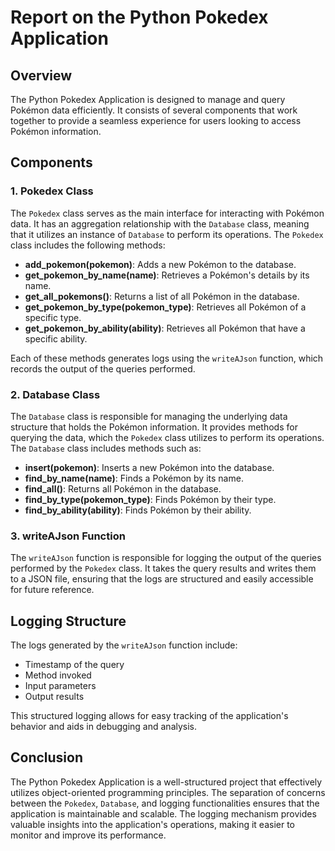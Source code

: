# Report on the Python Pokedex Application

## Overview

The Python Pokedex Application is designed to manage and query Pokémon data efficiently. It consists of several components that work together to provide a seamless experience for users looking to access Pokémon information.

## Components

### 1. Pokedex Class

The `Pokedex` class serves as the main interface for interacting with Pokémon data. It has an aggregation relationship with the `Database` class, meaning that it utilizes an instance of `Database` to perform its operations. The `Pokedex` class includes the following methods:

- **add_pokemon(pokemon)**: Adds a new Pokémon to the database.
- **get_pokemon_by_name(name)**: Retrieves a Pokémon's details by its name.
- **get_all_pokemons()**: Returns a list of all Pokémon in the database.
- **get_pokemon_by_type(pokemon_type)**: Retrieves all Pokémon of a specific type.
- **get_pokemon_by_ability(ability)**: Retrieves all Pokémon that have a specific ability.

Each of these methods generates logs using the `writeAJson` function, which records the output of the queries performed.

### 2. Database Class

The `Database` class is responsible for managing the underlying data structure that holds the Pokémon information. It provides methods for querying the data, which the `Pokedex` class utilizes to perform its operations. The `Database` class includes methods such as:

- **insert(pokemon)**: Inserts a new Pokémon into the database.
- **find_by_name(name)**: Finds a Pokémon by its name.
- **find_all()**: Returns all Pokémon in the database.
- **find_by_type(pokemon_type)**: Finds Pokémon by their type.
- **find_by_ability(ability)**: Finds Pokémon by their ability.

### 3. writeAJson Function

The `writeAJson` function is responsible for logging the output of the queries performed by the `Pokedex` class. It takes the query results and writes them to a JSON file, ensuring that the logs are structured and easily accessible for future reference.

## Logging Structure

The logs generated by the `writeAJson` function include:

- Timestamp of the query
- Method invoked
- Input parameters
- Output results

This structured logging allows for easy tracking of the application's behavior and aids in debugging and analysis.

## Conclusion

The Python Pokedex Application is a well-structured project that effectively utilizes object-oriented programming principles. The separation of concerns between the `Pokedex`, `Database`, and logging functionalities ensures that the application is maintainable and scalable. The logging mechanism provides valuable insights into the application's operations, making it easier to monitor and improve its performance.